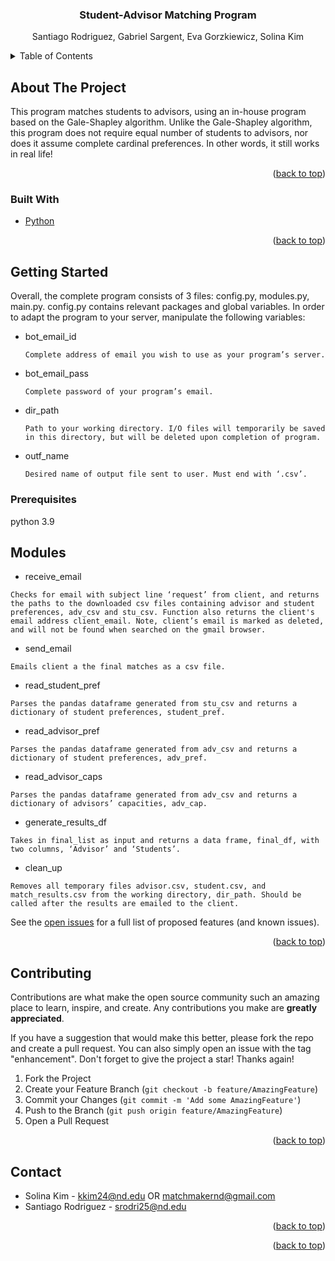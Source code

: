 

<!-- PROJECT LOGO -->

<h3 align="center">Student-Advisor Matching Program</h3>

  <p align="center">
    Santiago Rodriguez, Gabriel Sargent, Eva Gorzkiewicz, Solina Kim
  
  </p>
</div>



<!-- TABLE OF CONTENTS -->
<details>
  <summary>Table of Contents</summary>
  <ol>
    <li>
      <a href="#about-the-project">About The Project</a>
      <li><a href="#built-with">Built With</a></li>
    </li>
    <li>
      <a href="#getting-started">Getting Started</a>
        <li><a href="#prerequisites">Prerequisites</a></li>
    </li>
    <li><a href="#usage">Usage</a></li>
    <li><a href="#contact">Contact</a></li>
  </ol>
</details>



<!-- ABOUT THE PROJECT -->
## About The Project

This program matches students to advisors, using an in-house program based on the Gale-Shapley algorithm. Unlike the Gale-Shapley algorithm, this program does not require equal number of students to advisors, nor does it assume complete cardinal preferences. In other words, it still works in real life!

<p align="right">(<a href="#top">back to top</a>)</p>



### Built With

* [Python](https://python.org/)

<p align="right">(<a href="#top">back to top</a>)</p>

<!-- GETTING STARTED -->
## Getting Started

Overall, the complete program consists of 3 files: config.py, modules.py, main.py.
config.py contains relevant packages and global variables. In order to adapt the program to your server, manipulate the following variables:

* bot_email_id
  ```
  Complete address of email you wish to use as your program’s server.
  ```
* bot_email_pass
  ```
  Complete password of your program’s email.
  ```
* dir_path
  ```
  Path to your working directory. I/O files will temporarily be saved in this directory, but will be deleted upon completion of program.
  ```
* outf_name
  ```
  Desired name of output file sent to user. Must end with ‘.csv’.
  ```

### Prerequisites

python 3.9


<!-- MODULES -->
## Modules

* receive_email
```
Checks for email with subject line ‘request’ from client, and returns the paths to the downloaded csv files containing advisor and student preferences, adv_csv and stu_csv. Function also returns the client's email address client_email. Note, client’s email is marked as deleted, and will not be found when searched on the gmail browser.
```
* send_email
```
Emails client a the final matches as a csv file.
```
* read_student_pref
```
Parses the pandas dataframe generated from stu_csv and returns a dictionary of student preferences, student_pref.
```
* read_advisor_pref
```
Parses the pandas dataframe generated from adv_csv and returns a dictionary of student preferences, adv_pref.
```
* read_advisor_caps
```
Parses the pandas dataframe generated from adv_csv and returns a dictionary of advisors’ capacities, adv_cap.
```
* generate_results_df
```
Takes in final_list as input and returns a data frame, final_df, with two columns, ‘Advisor’ and ‘Students’.
```
* clean_up
```
Removes all temporary files advisor.csv, student.csv, and match_results.csv from the working directory, dir_path. Should be called after the results are emailed to the client.
```


See the [open issues](https://github.com/github_username/repo_name/issues) for a full list of proposed features (and known issues).

<p align="right">(<a href="#top">back to top</a>)</p>



<!-- CONTRIBUTING -->
## Contributing

Contributions are what make the open source community such an amazing place to learn, inspire, and create. Any contributions you make are **greatly appreciated**.

If you have a suggestion that would make this better, please fork the repo and create a pull request. You can also simply open an issue with the tag "enhancement".
Don't forget to give the project a star! Thanks again!

1. Fork the Project
2. Create your Feature Branch (`git checkout -b feature/AmazingFeature`)
3. Commit your Changes (`git commit -m 'Add some AmazingFeature'`)
4. Push to the Branch (`git push origin feature/AmazingFeature`)
5. Open a Pull Request

<p align="right">(<a href="#top">back to top</a>)</p>


<!-- CONTACT -->
## Contact

* Solina Kim - kkim24@nd.edu OR matchmakernd@gmail.com
* Santiago Rodriguez - srodri25@nd.edu

<p align="right">(<a href="#top">back to top</a>)</p>


<p align="right">(<a href="#top">back to top</a>)</p>


<!-- MARKDOWN LINKS & IMAGES -->
<!-- https://www.markdownguide.org/basic-syntax/#reference-style-links -->
[contributors-shield]: https://img.shields.io/github/contributors/github_username/repo_name.svg?style=for-the-badge
[contributors-url]: https://github.com/github_username/repo_name/graphs/contributors
[forks-shield]: https://img.shields.io/github/forks/github_username/repo_name.svg?style=for-the-badge
[forks-url]: https://github.com/github_username/repo_name/network/members
[stars-shield]: https://img.shields.io/github/stars/github_username/repo_name.svg?style=for-the-badge
[stars-url]: https://github.com/github_username/repo_name/stargazers
[issues-shield]: https://img.shields.io/github/issues/github_username/repo_name.svg?style=for-the-badge
[issues-url]: https://github.com/github_username/repo_name/issues
[license-shield]: https://img.shields.io/github/license/github_username/repo_name.svg?style=for-the-badge
[license-url]: https://github.com/github_username/repo_name/blob/master/LICENSE.txt
[linkedin-shield]: https://img.shields.io/badge/-LinkedIn-black.svg?style=for-the-badge&logo=linkedin&colorB=555
[linkedin-url]: https://linkedin.com/in/linkedin_username
[product-screenshot]: images/screenshot.png

